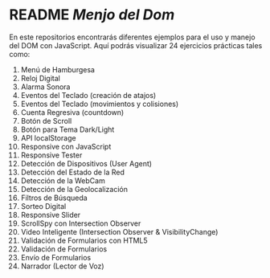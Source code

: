 # README _Menjo del Dom_

En este repositorios encontrarás diferentes ejemplos para el uso y manejo del DOM con JavaScript. Aquí podrás visualizar 24 ejercicios prácticas tales como:

1. Menú de Hamburgesa
2. Reloj Digital
3. Alarma Sonora
4. Eventos del Teclado (creación de atajos)
5. Eventos del Teclado (movimientos y colisiones)
6. Cuenta Regresiva (countdown)
7. Botón de Scroll
8. Botón para Tema Dark/Light
9. API localStorage
10. Responsive con JavaScript
11. Responsive Tester
12. Detección de Dispositivos (User Agent)
13. Detección del Estado de la Red
14. Detección de la WebCam
15. Detección de la Geolocalización
16. Filtros de Búsqueda
17. Sorteo Digital
18. Responsive Slider
19. ScrollSpy con Intersection Observer
20. Video Inteligente (Intersection Observer & VisibilityChange)
21. Validación de Formularios con HTML5
22. Validación de Formularios
23. Envío de Formularios
24. Narrador (Lector de Voz)
